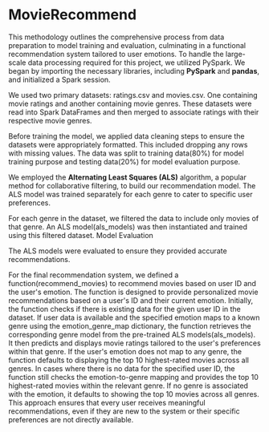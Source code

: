 # MovieRecommend

This methodology outlines the comprehensive process from data preparation to model training and evaluation, culminating in a functional recommendation system tailored to user emotions.
To handle the large-scale data processing required for this project, we utilized PySpark. We began by importing the necessary libraries, including **PySpark** and **pandas**, and initialized a Spark session.

We used two primary datasets: ratings.csv and movies.csv. One containing movie ratings and another containing movie genres. These datasets were read into Spark DataFrames and then merged to associate ratings with their respective movie genres.

Before training the model, we applied data cleaning steps to ensure the datasets were appropriately formatted. This included dropping any rows with missing values. The data was split to training data(80%) for model training purpose and testing data(20%) for model evaluation purpose.


We employed the **Alternating Least Squares (ALS)** algorithm, a popular method for collaborative filtering, to build our recommendation model. The ALS model was trained separately for each genre to cater to specific user preferences.

For each genre in the dataset, we filtered the data to include only movies of that genre. An ALS model(als_models) was then instantiated and trained using this filtered dataset.
Model Evaluation

The ALS models were evaluated to ensure they provided accurate recommendations. 

For the final recommendation system, we defined a function(recommend_movies) to recommend movies based on user ID and the user's emotion. The function is designed to provide personalized movie recommendations based on a user's ID and their current emotion. Initially, the function checks if there is existing data for the given user ID in the dataset. If user data is available and the specified emotion maps to a known genre using the emotion_genre_map dictionary, the function retrieves the corresponding genre model from the pre-trained ALS models(als_models). It then predicts and displays movie ratings tailored to the user's preferences within that genre. If the user's emotion does not map to any genre, the function defaults to displaying the top 10 highest-rated movies across all genres. In cases where there is no data for the specified user ID, the function still checks the emotion-to-genre mapping and provides the top 10 highest-rated movies within the relevant genre. If no genre is associated with the emotion, it defaults to showing the top 10 movies across all genres. This approach ensures that every user receives meaningful recommendations, even if they are new to the system or their specific preferences are not directly available.
